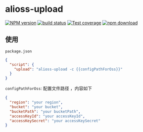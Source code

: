 # alioss-upload

[![NPM version][npm-image]][npm-url]
[![build status][travis-image]][travis-url]
[![Test coverage][codecov-image]][codecov-url]
[![npm download][download-image]][download-url]

[npm-image]: https://img.shields.io/npm/v/alioss-upload.svg?style=flat-square
[npm-url]: https://npmjs.org/package/alioss-upload
[travis-image]: https://img.shields.io/travis/yongbo000/alioss-upload.svg?style=flat-square
[travis-url]: https://travis-ci.org/yongbo000/alioss-upload
[codecov-image]: https://img.shields.io/codecov/c/github/yongbo000/alioss-upload.svg?style=flat-square
[codecov-url]: https://codecov.io/github/yongbo000/alioss-upload?branch=master
[download-image]: https://img.shields.io/npm/dm/alioss-upload.svg?style=flat-square
[download-url]: https://npmjs.org/package/alioss-upload

## 使用

`package.json`

```json
{
  "script": {
    "upload": "alioss-upload -c {{configPathForOss}}"
  }
}
```

`configPathForOss`: 配置文件路径 ，内容如下

```json
{
  "region": "your region",
  "bucket": "your bucket",
  "bucketPath": "your bucketPath",
  "accessKeyId": "your accessKeyId",
  "accessKeySecret": "your accessKeySecret"
}
```